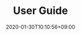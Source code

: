 ---
title: "User Guide"
date: 2020-01-30T10:10:56+09:00
draft: false
collapsible: true
weight: 3
---